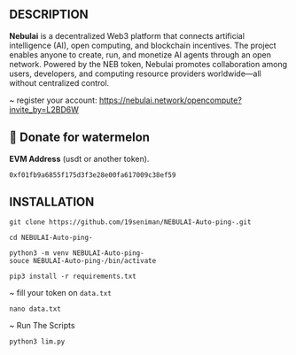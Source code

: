 ## DESCRIPTION

**Nebulai** is a decentralized Web3 platform that connects artificial intelligence (AI), open computing, and blockchain incentives. The project enables anyone to create, run, and monetize AI agents through an open network. Powered by the NEB token, Nebulai promotes collaboration among users, developers, and computing resource providers worldwide—all without centralized control.

~ register your account: https://nebulai.network/opencompute?invite_by=L2BD6W

##  🍉 Donate for  watermelon

**EVM Address** (usdt or another token). 

```0xf01fb9a6855f175d3f3e28e00fa617009c38ef59```

## INSTALLATION

```
git clone https://github.com/19seniman/NEBULAI-Auto-ping-.git
```
```
cd NEBULAI-Auto-ping-
```
```
python3 -m venv NEBULAI-Auto-ping-
souce NEBULAI-Auto-ping-/bin/activate
```
```
pip3 install -r requirements.txt
```
~ fill your token on `data.txt`
```
nano data.txt
```
~ Run The Scripts
```
python3 lim.py
```
